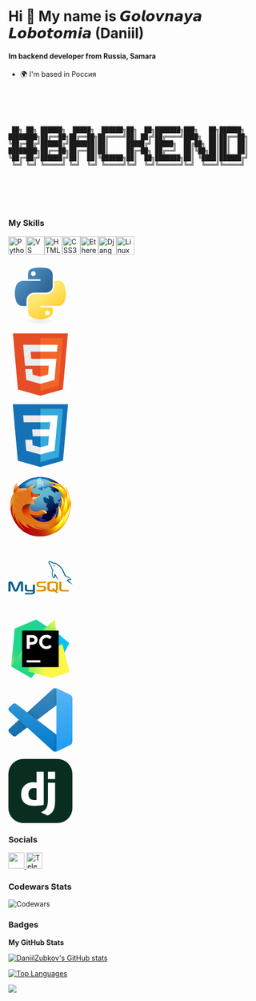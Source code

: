 # Hi 👋 My name is 𝙂𝙤𝙡𝙤𝙫𝙣𝙖𝙮𝙖 𝙇𝙤𝙗𝙤𝙩𝙤𝙢𝙞𝙖 (Daniil)
#### Im backend developer from Russia, Samara

* 🌍  I'm based in Россия

<br>
<br>




```text


 ██╗ ██╗ ██████╗  █████╗  ██████╗██╗  ██╗███████╗███╗   ██╗██████╗ 
████████╗██╔══██╗██╔══██╗██╔════╝██║ ██╔╝██╔════╝████╗  ██║██╔══██╗
╚██╔═██╔╝██████╔╝███████║██║     █████╔╝ █████╗  ██╔██╗ ██║██║  ██║
████████╗██╔══██╗██╔══██║██║     ██╔═██╗ ██╔══╝  ██║╚██╗██║██║  ██║
╚██╔═██╔╝██████╔╝██║  ██║╚██████╗██║  ██╗███████╗██║ ╚████║██████╔╝
 ╚═╝ ╚═╝ ╚═════╝ ╚═╝  ╚═╝ ╚═════╝╚═╝  ╚═╝╚══════╝╚═╝  ╚═══╝╚═════╝ 
                                                                   
                         
```

<br>
<br>




### My Skills

<p align="left">
<a href="https://www.python.org/" target="_blank" rel="noreferrer"><img src="https://raw.githubusercontent.com/danielcranney/readme-generator/main/public/icons/skills/python-colored.svg" width="36" height="36" alt="Python" /></a><a href="https://code.visualstudio.com/" target="_blank" rel="noreferrer"><img src="https://raw.githubusercontent.com/danielcranney/readme-generator/main/public/icons/skills/visualstudiocode.svg" width="36" height="36" alt="VS Code" /></a><a href="https://developer.mozilla.org/en-US/docs/Glossary/HTML5" target="_blank" rel="noreferrer"><img src="https://raw.githubusercontent.com/danielcranney/readme-generator/main/public/icons/skills/html5-colored.svg" width="36" height="36" alt="HTML5" /></a><a href="https://www.w3.org/TR/CSS/#css" target="_blank" rel="noreferrer"><img src="https://raw.githubusercontent.com/danielcranney/readme-generator/main/public/icons/skills/css3-colored.svg" width="36" height="36" alt="CSS3" /></a><a href="https://ethereum.org/en/" target="_blank" rel="noreferrer"><img src="https://raw.githubusercontent.com/danielcranney/readme-generator/main/public/icons/skills/ethereum-colored.svg" width="36" height="36" alt="Ethereum" /></a><a href="https://www.djangoproject.com/" target="_blank" rel="noreferrer"><img src="https://raw.githubusercontent.com/danielcranney/readme-generator/main/public/icons/skills/django-colored.svg" width="36" height="36" alt="Django" /></a><a href="https://www.linux.org" target="_blank" rel="noreferrer"><img src="https://raw.githubusercontent.com/danielcranney/readme-generator/main/public/icons/skills/linux-colored.svg" width="36" height="36" alt="Linux" /></a>
</p>

<p align="left">
  <svg xmlns="http://www.w3.org/2000/svg" width="128" height="128" viewBox="0 0 128 128"><linearGradient id="deviconPython0" x1="70.252" x2="170.659" y1="1237.476" y2="1151.089" gradientTransform="matrix(.563 0 0 -.568 -29.215 707.817)" gradientUnits="userSpaceOnUse"><stop offset="0" stop-color="#5a9fd4"/><stop offset="1" stop-color="#306998"/></linearGradient><linearGradient id="deviconPython1" x1="209.474" x2="173.62" y1="1098.811" y2="1149.537" gradientTransform="matrix(.563 0 0 -.568 -29.215 707.817)" gradientUnits="userSpaceOnUse"><stop offset="0" stop-color="#ffd43b"/><stop offset="1" stop-color="#ffe873"/></linearGradient><path fill="url(#deviconPython0)" d="M63.391 1.988c-4.222.02-8.252.379-11.8 1.007c-10.45 1.846-12.346 5.71-12.346 12.837v9.411h24.693v3.137H29.977c-7.176 0-13.46 4.313-15.426 12.521c-2.268 9.405-2.368 15.275 0 25.096c1.755 7.311 5.947 12.519 13.124 12.519h8.491V67.234c0-8.151 7.051-15.34 15.426-15.34h24.665c6.866 0 12.346-5.654 12.346-12.548V15.833c0-6.693-5.646-11.72-12.346-12.837c-4.244-.706-8.645-1.027-12.866-1.008M50.037 9.557c2.55 0 4.634 2.117 4.634 4.721c0 2.593-2.083 4.69-4.634 4.69c-2.56 0-4.633-2.097-4.633-4.69c-.001-2.604 2.073-4.721 4.633-4.721" transform="translate(0 10.26)"/><path fill="url(#deviconPython1)" d="M91.682 28.38v10.966c0 8.5-7.208 15.655-15.426 15.655H51.591c-6.756 0-12.346 5.783-12.346 12.549v23.515c0 6.691 5.818 10.628 12.346 12.547c7.816 2.297 15.312 2.713 24.665 0c6.216-1.801 12.346-5.423 12.346-12.547v-9.412H63.938v-3.138h37.012c7.176 0 9.852-5.005 12.348-12.519c2.578-7.735 2.467-15.174 0-25.096c-1.774-7.145-5.161-12.521-12.348-12.521h-9.268zM77.809 87.927c2.561 0 4.634 2.097 4.634 4.692c0 2.602-2.074 4.719-4.634 4.719c-2.55 0-4.633-2.117-4.633-4.719c0-2.595 2.083-4.692 4.633-4.692" transform="translate(0 10.26)"/><radialGradient id="deviconPython2" cx="1825.678" cy="444.45" r="26.743" gradientTransform="matrix(0 -.24 -1.055 0 532.979 557.576)" gradientUnits="userSpaceOnUse"><stop offset="0" stop-color="#b8b8b8" stop-opacity="0.498"/><stop offset="1" stop-color="#7f7f7f" stop-opacity="0"/></radialGradient><path fill="url(#deviconPython2)" d="M97.309 119.597c0 3.543-14.816 6.416-33.091 6.416c-18.276 0-33.092-2.873-33.092-6.416s14.815-6.417 33.092-6.417c18.275 0 33.091 2.872 33.091 6.417" opacity="0.444"/></svg>


<svg xmlns="http://www.w3.org/2000/svg" width="128" height="128" viewBox="0 0 128 128"><path fill="#e44d26" d="M19.037 113.876L9.032 1.661h109.936l-10.016 112.198l-45.019 12.48z"/><path fill="#f16529" d="m64 116.8l36.378-10.086l8.559-95.878H64z"/><path fill="#ebebeb" d="M64 52.455H45.788L44.53 38.361H64V24.599H29.489l.33 3.692l3.382 37.927H64zm0 35.743l-.061.017l-15.327-4.14l-.979-10.975H33.816l1.928 21.609l28.193 7.826l.063-.017z"/><path fill="#fff" d="M63.952 52.455v13.763h16.947l-1.597 17.849l-15.35 4.143v14.319l28.215-7.82l.207-2.325l3.234-36.233l.335-3.696h-3.708zm0-27.856v13.762h33.244l.276-3.092l.628-6.978l.329-3.692z"/></svg>

<svg xmlns="http://www.w3.org/2000/svg" width="128" height="128" viewBox="0 0 128 128"><path fill="#1572b6" d="M18.814 114.123L8.76 1.352h110.48l-10.064 112.754l-45.243 12.543z"/><path fill="#33a9dc" d="m64.001 117.062l36.559-10.136l8.601-96.354h-45.16z"/><path fill="#fff" d="M64.001 51.429h18.302l1.264-14.163H64.001V23.435h34.682l-.332 3.711l-3.4 38.114h-30.95z"/><path fill="#ebebeb" d="m64.083 87.349l-.061.018l-15.403-4.159l-.985-11.031H33.752l1.937 21.717l28.331 7.863l.063-.018z"/><path fill="#fff" d="m81.127 64.675l-1.666 18.522l-15.426 4.164v14.39l28.354-7.858l.208-2.337l2.406-26.881z"/><path fill="#ebebeb" d="M64.048 23.435v13.831H30.64l-.277-3.108l-.63-7.012l-.331-3.711zm-.047 27.996v13.831H48.792l-.277-3.108l-.631-7.012l-.33-3.711z"/></svg>

<svg xmlns="http://www.w3.org/2000/svg" width="128" height="128" viewBox="0 0 128 128"><ellipse cx="63.833" cy="63.79" fill="#110070" rx="59.102" ry="59.14"/><radialGradient id="deviconFirefox0" cx="-407.857" cy="945.153" r="103.81" gradientTransform="matrix(1 0 0 -1 472.5 957)" gradientUnits="userSpaceOnUse"><stop offset="0" stop-color="#67c5d5"/><stop offset=".16" stop-color="#66c2d3"/><stop offset=".28" stop-color="#62b9ce"/><stop offset=".385" stop-color="#5ca8c6"/><stop offset=".483" stop-color="#5392ba"/><stop offset=".576" stop-color="#4874aa"/><stop offset=".665" stop-color="#3a5097"/><stop offset=".749" stop-color="#2a2781"/><stop offset=".815" stop-color="#1b006d"/><stop offset="1" stop-color="#596aad"/></radialGradient><ellipse cx="63.833" cy="63.79" fill="url(#deviconFirefox0)" rx="57.985" ry="58.024"/><radialGradient id="deviconFirefox1" cx="-407.874" cy="938.23" r="52.024" gradientTransform="matrix(1 0 0 -1 472.5 957)" gradientUnits="userSpaceOnUse"><stop offset="0" stop-color="#0f80bc"/><stop offset=".338" stop-color="#0a5f9e"/><stop offset="1" stop-color="#00145a"/></radialGradient><path fill="url(#deviconFirefox1)" d="M55.516 93.741c-.072-.314-.854-1.227-1.452-1.432s-1.184.881-1.568-.92c-1.261.724-1.805-.199-1.805-.199s-1.359.08-1.623 1.744c-.647.767-2.306 3.552-1.425.655c.887-2.915-.936-.229-1.105 1.236c-.316.65-.851.715-.515-2.209c-1.168-.404-1.766-3.115-1.125-3.167c-.744-1.037-.16-2.622.46-2.538c.62.08 1.683-1.354 1.651-1.688c-.033-.331.479-.094.448-2.327c-.033-2.237.843-2.792.915-.92c.075 1.864 1.189-.611 1.075-1.561c-.116-.944.11-3.082.79-1.818c-.79-3.125-.167-3.247.307-1.168c1.189.094 1.23.727 1.23.727c1.315-.324 1.945.667 2.048 1.223c1.218-1.438 2.45.113 2.45.113s.849-.282.443 1.195c-.409 1.472 1.765.676 1.246-.382c1.068-.541 2.655 1.097 3.155 2.216c.5 1.123-.857 2.712.201 3.096c1.063.382.597 2.232.597 2.232s2.224 1.234.68 2.293l-.525 1.26s1.006 1.122 1.349.454s.463.68.463.68c-.128-.238.247 1.391 1.634 1.733c1.392.34 2.273 2.541.728 2.567c-1.54.026-1.659-.016-2.076.883c-.416.895-2.381.927-3.4-.232c-1.083.367-3.009-.106-2.442-.972c-.934.545-1.816-.918-1.087-1.572c.73-.649-.41-1.491-.793-.56c-.379.932-2.395 1.391-2.254-.194c.042-.47 1.116-.745 1.129-.352c.197.453.277-.037.196-.096"/><radialGradient id="deviconFirefox2" cx="-407.873" cy="938.23" r="52.023" gradientTransform="matrix(1 0 0 -1 472.5 957)" gradientUnits="userSpaceOnUse"><stop offset="0" stop-color="#0f80bc"/><stop offset=".338" stop-color="#0a5f9e"/><stop offset="1" stop-color="#00145a"/></radialGradient><path fill="url(#deviconFirefox2)" d="M103.462 48.392c.307.306.914.237 1.249.144c.337-.097.29-.336.581-.43c.286-.097 1.392.43 1.103 1.578c-.67.093-.914.908-.914.908s-.671.286-1.01.144c-.336-.144-.336-.097-.817-.051c-.481.051-1.637-.618-.386-.618c1.252 0-.142-.576-.672-.576c-.528 0-.096-.526.531-.381c-.436-.718-.195-1.247.335-.718"/><radialGradient id="deviconFirefox3" cx="-407.877" cy="938.233" r="52.031" gradientTransform="matrix(1 0 0 -1 472.5 957)" gradientUnits="userSpaceOnUse"><stop offset="0" stop-color="#0f80bc"/><stop offset=".338" stop-color="#0a5f9e"/><stop offset="1" stop-color="#00145a"/></radialGradient><path fill="url(#deviconFirefox3)" d="M99.125 50.989c-.335.333.05 1.339.482 1.29c.43-.047 1.105-.238 1.105-.238s.335.669 0 .862c-.335.19-1.314.106-.046.574c1.298.477 1.633.333 1.729.093c.098-.237.528-1.05.771-1.001c.192-.43-.673-.813-.192-1.102c.478-.287.097-1.337.097-1.337s-.675.047-.963.526c-.289.478-.671-.047-.96-.047a1.3 1.3 0 0 1-.242.524l-.191-.433c-.002.001-1.35-.046-1.59.289"/><radialGradient id="deviconFirefox4" cx="-407.023" cy="933.306" r="57.157" gradientTransform="matrix(1 0 0 -1 472.5 957)" gradientUnits="userSpaceOnUse"><stop offset="0" stop-color="#0f80bc"/><stop offset=".264" stop-color="#0b629b"/><stop offset=".844" stop-color="#031747"/><stop offset="1" stop-color="#00022f"/></radialGradient><path fill="url(#deviconFirefox4)" d="M90.139 51.777c-.042-.123.382-.619.269.023c-.261.457 1.054.867 1.423.359c1.235-1.693-1.166-2.513-2.208-1.726c-1.051.794-1.631-.908-.423-1.151c1.204-.243 1.306-2.42-.021-2.428c1.171-.578-.451-2.31-1.792-2.605c-.217-1.862-2.181-3.046-3.214-2.371c-1.043.678-1.132.56-2.661-.369c-1.522-.923-2.255 1.92-1.135 3.164c1.126 1.251.309 3.267.355 2.923c0 0-.424.763-.396 1.048c-1.289.437-1.665-1.377-2.465-1.779c-.583.76-1.523 1.166-1.523 1.166l.07-1.547s-4.001-2.179-5.23-1.569c-1.515.467-1.873 3.975-.498 4.489c1.378.519-1.728 1.811 1.388 5.095c3.2 3.373 4.438 3.469 5.09 2.92c.162-.138.441-.345.781-.576q.045.195.163.372c.801 1.204-1.862 2.154-2.233 3.879c-.377 1.744-.029 4.987 1.55 5.098c.301-1.729 3.257-1.118 1.648.448c-1.637 1.596-.488 1.878-.488 1.878s.077 2.991 2.582 2.035c-.073.171-.131.39-.167.629c-.7-.141-2.411-.356-2.83.838c-.528 1.506-2.763-.511-4.328.166c-1.556.671-3.829 2.875-3.063 4.425c1.47-.697 2.595 2.447.542 1.802c-2.061-.647-1.661.58-1.661.58s-2.146 1.693-.137 3.494c-.771.119-2.143.978-1.681 2.864c0 0-.881.031-1 1.719c-2.877.58-2.701 1.472 1.626.494c-1.746.905 1.221 1.333 2.536 1.212c1.317-.12 4.773 1.584 2.176 1.602c-2.601.016-1.827 1.289 1.29 1.349c3.111.064 2.784.785 3.246.754c.462-.033 2.473 1.554 2.365 2.434c-.113.88 2.107 1.794 3.551.785c.074.916 3.871.202 4.433-1.449c4.112.628 4.017-.139 3.102-.626c-2.059-.314-5.837-3.052-1.74-1.643c4.077 1.405.149-1.107-.925-2.072c-2.341-.455-2.46-2.406-2.46-2.406s1.293-.736.273-2.576c2.528-.469 1.001-1.358 1.285-2.207c.284-.85 1.568-1.934 2.008-2.021c.083-.114.772.023.133.283c-.552.005-.16 1.559.5 1.639c2.232.271 1.58-2.644.268-3.23c-1.315-.591-.134-2.195.789-1.115c.923 1.078 2.982-.133 2.209-1.498c1.228.851 1.89-1.902 1.367-3.481c1.642-1.423 1.588-4.26.319-4.896c-.625-.312-.926-.513-1.078-.901c.754-.356 1.754-.619 2.147-.268c.638.577 2.415-1.014 2.302-2.874c.748.41 1.939-3.381.927-4.708c2.317-3.239 1.693-3.533.918-2.99c-1.166 1.616-4.994 3.548-2.026.685c2.88-2.779-.767-.671-1.986-.219c-1.436 1.797-2.958.933-2.958.933s.064-1.472-1.79-1.503c.857-2.363-.523-1.51-1.007-2.154c-.481-.648-.656-2.224-.507-2.626"/><radialGradient id="deviconFirefox5" cx="-407.875" cy="938.233" r="52.03" gradientTransform="matrix(1 0 0 -1 472.5 957)" gradientUnits="userSpaceOnUse"><stop offset="0" stop-color="#0f80bc"/><stop offset=".338" stop-color="#0a5f9e"/><stop offset="1" stop-color="#00145a"/></radialGradient><path fill="url(#deviconFirefox5)" d="M60.1 28.097c-.359.938 1.173 2.461 1.943 1.971c.772-.495 1.877-1.477 1.877-1.477s1.172.942.699 1.613c-.477.669-2.376 1.421.372 1.116c2.82-.311 3.334-.893 3.32-1.431c-.015-.536.14-2.458.628-2.592c.015-.986-1.917-.895-1.248-1.881c.669-.982-.901-2.596-.901-2.596s-1.223.716-1.376 1.88c-.154 1.163-1.298.536-1.84.803c.141.582-.026 1.207-.026 1.207l-.708-.626s-2.562 1.164-2.74 2.013"/><radialGradient id="deviconFirefox6" cx="-407.873" cy="938.232" r="52.027" gradientTransform="matrix(1 0 0 -1 472.5 957)" gradientUnits="userSpaceOnUse"><stop offset="0" stop-color="#0f80bc"/><stop offset=".338" stop-color="#0a5f9e"/><stop offset="1" stop-color="#00145a"/></radialGradient><path fill="url(#deviconFirefox6)" d="M64.685 77.327c-.335.333.049 1.337.48 1.291c.433-.049 1.106-.239 1.106-.239s.336.669 0 .861c-.337.19-1.314.108-.048.573c1.297.478 1.635.335 1.731.097s.528-1.053.769-1.006c.194-.429-.673-.812-.193-1.097c.482-.29.1-1.34.1-1.34s-.674.047-.963.526c-.288.478-.673-.049-.962-.049a1.3 1.3 0 0 1-.238.526l-.193-.43c-.002 0-1.35-.048-1.589.287"/><defs><ellipse id="deviconFirefox7" cx="63.833" cy="63.79" rx="57.985" ry="58.024"/></defs><clipPath id="deviconFirefox8"><use href="#deviconFirefox7"/></clipPath><linearGradient id="deviconFirefox9" x1="-396.101" x2="-379.307" y1="935.823" y2="934.391" gradientTransform="matrix(1 0 0 -1 472.5 957)" gradientUnits="userSpaceOnUse"><stop offset="0" stop-color="#0f80bc"/><stop offset=".338" stop-color="#0a5f9e"/><stop offset="1" stop-color="#00145a"/></linearGradient><path fill="url(#deviconFirefox9)" d="M65.133 5.647c-.907.203.611 3.49.611 3.49s-.054 2.207.32 2.319c.373.113 2.84.729 4.13 2.337c1.297 1.606.623 2.453-.456 1.988c-1.08-.462-.794.956-.794.956s3.258 1.059.798.991c-2.466-.065 1.66 1.735 1.387 1.923c-.273.19-.427 1.226-.427 1.226s-2.175.181-.332.955c6.235 2.626-.666 1.917-.666 1.917l-.881 1.083l1.743 2.186l1.34.958s2.821-.941 3.701-1.088c.88-.145 3.102-1.808 3.102-1.808s.666.477.168-.495c-.499-.972 1.834-.539 2.415.185l4.118 1.86a.8.8 0 0 0 .291.374c.803.563-.726 1.529-.571 2.552c.155 1.012 1.088 2.693 2.113 2.516c-.179-.965 1.844-1.082 1.14-.005c-.703 1.071.077 1.051.077 1.051s.65 1.515 2.025.673c-.055.462.227 1.392 1.408 1.453c0 0-.125.505.845.862c-.132 1.73.422 1.785.559-.843c.244 1.154.988-.469 1.136-1.245c.15-.78 1.75-2.494 1.317-.979c-.429 1.502 4.716 2.051 5.288.258c.575-1.808 2.626-2.751 2.687-3.025c.063-.28-4.564-.71-4.053-.492s1.464-.943 1.11-1.978c.574.116.827-2.292-.083-2.915c1.139-2.396.649-2.471.182-1.994c-.568 1.2-2.911 3.011-1.322.78c1.603-2.254-.651-.282-1.433.208c-.686 1.334-1.891 1.075-1.891 1.075s-.221-.908-1.511-.604c.15-1.606-.65-.834-1.115-1.149c-.284-.193-.556-.625-.724-.996c1.111.45 2.602.929 2.345.104c-.167-.541 2.103.64 2.182.394l2.838-.394l2.757-1.743C85.38 4.813 65.133 5.647 65.133 5.647" clip-path="url(#deviconFirefox8)"/><defs><ellipse id="deviconFirefoxa" cx="63.833" cy="63.79" rx="57.985" ry="58.024"/></defs><clipPath id="deviconFirefoxb"><use href="#deviconFirefoxa"/></clipPath><linearGradient id="deviconFirefoxc" x1="-433.831" x2="-443.112" y1="933.28" y2="919.649" gradientTransform="matrix(1 0 0 -1 472.5 957)" gradientUnits="userSpaceOnUse"><stop offset="0" stop-color="#0f80bc"/><stop offset=".338" stop-color="#0a5f9e"/><stop offset="1" stop-color="#00145a"/></linearGradient><path fill="url(#deviconFirefoxc)" d="M38.929 10.721c-10.531 4.728-18.477 14.473-18.477 14.473s.934 2.137 1.259 1.979c.329-.155-2.351 5.606-.384 5.93c1.978.325 7.666-3.564 6.611-3.206c-1.052.354.593-2.105.593-2.105s2.96-1.313 1.209.202c-1.736 1.505 2.309.186 2.246.494c-.064.31.522 1.142.522 1.142s-1.387 1.488.404.889c6.147-2.068.81 1.771.81 1.771l.105 1.307l2.659.463l1.572-.15s1.375-2.426 1.907-3.085c.533-.661 1.024-3.271 1.024-3.271s.799-.083-.212-.466c-1.013-.383.967-1.577 1.878-1.429l4.285-1.331a.8.8 0 0 0 .468.082c.981-.114.487 1.596 1.289 2.241c.794.641 2.618 1.26 3.27.468c-.781-.592.671-2.003.857-.749c.186 1.245.764.719.764.719s1.537-2.643 2.028-4.159c.269.375 2.777-3.296 2.017-5.047c-.768-1.773.477-3.442.338-3.701c-.142-.254-.893.528-.338.34c.559-.191-1.583.769-1.866-2.053c-.287-2.878-.705.242-.982 1.165c.376 1.502 4.273-6.069 4.273-6.069l5.024-2.049c.001.003-11.434-.954-25.153 5.205" clip-path="url(#deviconFirefoxb)"/><linearGradient id="deviconFirefoxd" x1="-409.766" x2="-409.766" y1="917.94" y2="940.502" gradientTransform="matrix(1 0 0 -1 472.5 957)" gradientUnits="userSpaceOnUse"><stop offset=".014" stop-opacity="0"/><stop offset=".65" stop-color="#c4e0e3" stop-opacity="0.2"/><stop offset=".822" stop-color="#c4e0e3"/><stop offset=".85" stop-color="#cde5e8"/><stop offset=".944" stop-color="#e8f4f7"/><stop offset="1" stop-color="#f2fafc"/></linearGradient><ellipse cx="62.734" cy="27.828" fill="url(#deviconFirefoxd)" opacity="0.5" rx="30.703" ry="19.892"/><linearGradient id="deviconFirefoxe" x1="-407.946" x2="-394.013" y1="896.271" y2="904.454" gradientTransform="matrix(1 0 0 -1 472.5 957)" gradientUnits="userSpaceOnUse"><stop offset="0" stop-color="#df731b"/><stop offset=".545" stop-color="#df731b"/><stop offset=".701" stop-color="#ec8811"/><stop offset=".859" stop-color="#f4950b"/><stop offset="1" stop-color="#f79a09"/></linearGradient><path fill="url(#deviconFirefoxe)" d="m125.156 47.563l-1.421 9.114s-2.03-16.873-4.519-23.182c-3.815-9.666-5.513-9.588-5.523-9.573c2.554 6.493 2.091 9.981 2.091 9.981s-4.527-12.338-16.498-16.264c-14.175-4.646-21.396-2.968-21.343-2.902s14.651 2.551 17.24 6.109c0 0-6.201 0-12.372 1.777c-.278.08 22.703 2.871 27.402 25.836c0 0-2.519-5.257-5.635-6.149c2.048 6.233 1.523 18.061-.428 23.94c-.25.757-.508-3.269-4.352-5c1.23 8.821-.074 22.815-6.195 26.668c-.477.3 3.837-13.812.868-8.356c-17.727 27.18-38.802 10.997-47.351 5.229c6.862 1.681 14.149.471 18.369-2.414c4.258-2.912 6.776-5.038 9.039-4.536c2.261.506 3.767-1.763 2.01-3.776c-1.758-2.018-6.027-4.79-11.802-3.278c-4.072 1.066-9.12 5.573-16.825 1.01c-6.572-3.895-6.528-7.057-6.528-9.071c0-2.016 1.793-5.08 5.056-4.578c2.922.452 1.382-1.264 4.527 0c.857.345-.086-4.112-1.305-6.968c2.348-4.9 9.964-6.356 10.532-6.786c1.03-.778.464-1.167.815-2.34c.329-1.093.539-4.046-7.985-3.229c-3.923.375-6.418-4.708-7.236-5.941c.265-1.572.69-3.007 1.267-4.322c.584-1.197 1.222-2.295 1.86-3.126l.53-.701c1.27-1.482 2.831-2.75 4.703-3.802c.977-.552-10.926-.035-16.282 6.945c-1.437.188-3.409-.227-5.614-.227c-2.762 0-4.933.302-6.942.806c-.322.082-.84.037-1.476-.113c-1.767-1.832-6.77-6.234-6.999-12.206c0 0-7.273 5.59-6.185 20.828c-.096 8.429-2.583 6.02-3.863 10.593c-.596 2.167.895 3.799.895 3.863c-.002.033 1.788-1.938 1.788-1.938s-11.277 19.539 3.289 44.483c12.553 21.503 33.621 31.006 55.481 29.157a68 68 0 0 0 11.519-1.747c50.935-12.314 45.398-73.814 45.398-73.814"/><linearGradient id="deviconFirefoxf" x1="-430.496" x2="-419.681" y1="915.535" y2="914.609" gradientTransform="matrix(1 0 0 -1 472.5 957)" gradientUnits="userSpaceOnUse"><stop offset=".011" stop-color="#941403"/><stop offset=".897" stop-color="#e85c0a"/></linearGradient><path fill="url(#deviconFirefoxf)" d="M45.619 32.149s2.201 6.015 7.138 5.996c9.42-.038 9.609.094 9.669 1.238c.188 3.487-1.534 4.629-2.192 5.125c-.661.494-9.629 5.694-9.959 7.182c-.329 1.487-10.349-14.143-10.349-14.143z"/><linearGradient id="deviconFirefoxg" x1="-447.82" x2="-408.777" y1="918.532" y2="913.652" gradientTransform="matrix(1 0 0 -1 472.5 957)" gradientUnits="userSpaceOnUse"><stop offset=".011" stop-color="#941403"/><stop offset=".136" stop-color="#a32104"/><stop offset=".498" stop-color="#c84107"/><stop offset=".789" stop-color="#df5509"/><stop offset=".972" stop-color="#e85c0a"/></linearGradient><path fill="url(#deviconFirefoxg)" d="M50.634 38.634s3.06 3.907.746 5.47c-2.826 1.909 3.996 2.325 6.468.938s3.991-3.426 4.077-3.729c.086-.304.898-3.043-4.262-2.088c-3.262.603-4.458.742-7.029-.591"/><linearGradient id="deviconFirefoxh" x1="-423.63" x2="-420.517" y1="908.206" y2="909.576" gradientTransform="matrix(1 0 0 -1 472.5 957)" gradientUnits="userSpaceOnUse"><stop offset="0" stop-color="#f2c8a9"/><stop offset="1" stop-color="#ffc"/></linearGradient><path fill="url(#deviconFirefoxh)" d="M60.235 44.509c.5-.378 1.61-1.133 2.034-3c-.309.125-.338-.23-.703-.076c-6.927 7.227-7.193 2.194-10.974 3.208c-3.446.943-4.221 2.237-4.366 2.337l.155.22c.993.505 1.944 2.113 2.66 3.55c.699.833 1.168 1.242 1.235.94c.329-1.485 9.3-6.685 9.959-7.179"/><linearGradient id="deviconFirefoxi" x1="-433.555" x2="-381.191" y1="870.093" y2="867.937" gradientTransform="matrix(1 0 0 -1 472.5 957)" gradientUnits="userSpaceOnUse"><stop offset="0" stop-color="#b30000"/><stop offset="1" stop-color="#df731b"/></linearGradient><path fill="url(#deviconFirefoxi)" d="M8.478 50.25C7.064 53.218-2.012 68.555 12.8 94.081c14.495 24.985 39.58 33.144 65.191 27.601c7.311-1.582 15.74-7.302 21.113-11.5c-3.452-8.706-1.409-8.379-3.259-7.234c-20.631 12.773-37.032.173-49.726-1.437C-.58 95.593 8.642 50.158 8.642 50.158z"/><linearGradient id="deviconFirefoxj" x1="-421.095" x2="-393.792" y1="878.22" y2="868.471" gradientTransform="matrix(1 0 0 -1 472.5 957)" gradientUnits="userSpaceOnUse"><stop offset="0" stop-color="#941403"/><stop offset="1" stop-color="#df731b"/></linearGradient><path fill="url(#deviconFirefoxj)" d="M47.362 85.263c4.401 1.319 14.005.182 18.129-2.886c2.779-2.066 4.878-3.624 6.645-4.275c-3.122-2.121-3.171.885-9.735 2.405c-13.674 3.172-20.313-3.68-20.313-3.68c.969 5.422 4.354 8.062 5.879 9c-.404-.358-.616-.568-.605-.564"/><linearGradient id="deviconFirefoxk" x1="-483.865" x2="-457.248" y1="813.412" y2="813.412" gradientTransform="matrix(.999 .049 .049 -.999 450.28 926.467)" gradientUnits="userSpaceOnUse"><stop offset=".056" stop-color="#b30000"/><stop offset="1" stop-color="#de5c01"/></linearGradient><path fill="url(#deviconFirefoxk)" d="M32.535 110.025S21.152 97.18 17.974 82.795c-4.685-4.425-8.01-8.167-10.218-10.873c1.275 10.236 6.494 26.128 24.779 38.103"/><linearGradient id="deviconFirefoxl" x1="-301.198" x2="-286.717" y1="955.307" y2="910.443" gradientTransform="scale(1 -1)rotate(-6.83 -8816.783 -2227.993)" gradientUnits="userSpaceOnUse"><stop offset=".056" stop-color="#de7210"/><stop offset="1" stop-color="#f6c08f"/></linearGradient><path fill="url(#deviconFirefoxl)" d="M23.039 98.359s-7.855-11.184-4.91-20.679c2.65-8.538-.563-3.459-2.432-1.634c-1.887 1.844-2.858-5.442-2.809-6.282l-.001-.027c-.119-.026-3.74 17.457 10.152 28.622"/><linearGradient id="deviconFirefoxm" x1="-476.095" x2="-476.095" y1="843.773" y2="793.626" gradientTransform="matrix(.999 .045 .045 -.999 451.05 929.576)" gradientUnits="userSpaceOnUse"><stop offset=".056" stop-color="#de7210"/><stop offset="1" stop-color="#f6c08f"/></linearGradient><path fill="url(#deviconFirefoxm)" d="M11.401 88.61s-1.791-22.698 3.87-25.906c8.99-5.094.75-3.903-1.857-2.489c-2.634 1.427-2.39-7.968-2.018-8.86c.365-.881-9.278 8.882.005 37.255"/><path fill="#a40000" d="M50.73 21.819s-7.116 7.229-7.063 7.255c.054.025.204 9.277.437 11.9c.853 1.008 3.51 7.558 1.476 6.104c-2.078-1.484-.58-1.516-.398-.763v.037c-.139.065-5.165-10.879 5.548-24.533"/><linearGradient id="deviconFirefoxn" x1="-453.894" x2="-459.335" y1="921.626" y2="935.568" gradientTransform="matrix(1 0 0 -1 472.5 957)" gradientUnits="userSpaceOnUse"><stop offset=".011" stop-color="#941403"/><stop offset=".472" stop-color="#e85c0a"/><stop offset="1" stop-color="#f9bd5f"/></linearGradient><path fill="url(#deviconFirefoxn)" d="M16.877 16.25s-7.564 5.804-6.119 21.72c5.855-5.256 14.134-9.185 14.134-9.185c-1.389-.876-7.762-5.975-8.015-12.535"/><linearGradient id="deviconFirefoxo" x1="-430.631" x2="-417.593" y1="918.428" y2="935.565" gradientTransform="matrix(1 0 0 -1 472.5 957)" gradientUnits="userSpaceOnUse"><stop offset=".197" stop-color="#de7210"/><stop offset=".843" stop-color="#f9bd5f"/><stop offset="1" stop-color="#fffccf"/></linearGradient><path fill="url(#deviconFirefoxo)" d="M35.519 33.656L46.88 47.785c-3.277-13.875-.758-22.199 7.311-26.741c1.194-.673-16.858.243-18.672 12.612"/><linearGradient id="deviconFirefoxp" x1="-437.523" x2="-424.307" y1="895.036" y2="868.604" gradientTransform="matrix(1 0 0 -1 472.5 957)" gradientUnits="userSpaceOnUse"><stop offset=".017" stop-color="#941403"/><stop offset=".5" stop-color="#e35100"/><stop offset="1" stop-color="#df731b"/></linearGradient><path fill="url(#deviconFirefoxp)" d="M27.514 68.56c1.938-12.208 18.927-10.413 18.927-10.413c-.757.563-3.668.899-4.501 3.229c-2.752 7.688-.127 24.483 17.01 31.527c1.807.745-34.299-6.303-31.436-24.343"/><linearGradient id="deviconFirefoxq" x1="-417.561" x2="-414.261" y1="911.246" y2="908.255" gradientTransform="matrix(1 0 0 -1 472.5 957)" gradientUnits="userSpaceOnUse"><stop offset="0" stop-color="#eea272"/><stop offset=".186" stop-color="#efa777"/><stop offset=".406" stop-color="#f2b585"/><stop offset=".643" stop-color="#f6cd9c"/><stop offset=".89" stop-color="#fceebb"/><stop offset="1" stop-color="#ffc"/></linearGradient><path fill="url(#deviconFirefoxq)" d="M62.171 41.84c-.083-.015-.157-.013-.194.037c-.209.28-1.017 1.233-2.938 2.8c-3.568 2.902-5.074 2.167-7.732 2.762c-1.21.271-2.361 1.083-3.135 1.734c.313.506.606 1.053.868 1.576c.699.833 1.168 1.242 1.235.94c.33-1.486 9.3-6.686 9.959-7.182c.47-.351 1.464-1.049 1.937-2.667"/><linearGradient id="deviconFirefoxr" x1="-436.81" x2="-421.649" y1="904.181" y2="888.71" gradientTransform="matrix(1 0 0 -1 472.5 957)" gradientUnits="userSpaceOnUse"><stop offset=".197" stop-color="#df731b"/><stop offset=".843" stop-color="#f9bd5f"/><stop offset="1" stop-color="#fffccf"/></linearGradient><path fill="url(#deviconFirefoxr)" d="M51.218 60.294c.101-2.58-.081-8.846-2.762-11.565c-2.05-2.077-2.53-4.458-2.805-7.173C23.376 49.877 20.196 60.753 22.423 60.4c17.815-2.826 22.823-3.171 28.795-.106"/><linearGradient id="deviconFirefoxs" x1="311.259" x2="311.259" y1="1736.858" y2="1680.021" gradientTransform="scale(1 -1)rotate(-14.72 -6736.722 1996.747)" gradientUnits="userSpaceOnUse"><stop offset=".056" stop-color="#de7210"/><stop offset="1" stop-color="#f6c08f"/></linearGradient><path fill="url(#deviconFirefoxs)" d="M3.728 75.539s1.548-20.113 11.615-27.473c7.903-5.782 1.765-3.682-1.286-3.442c-3.218.254-4.934 2.212-4.313 1.492l.031-.055c-.107-.124-7.555 6.127-6.047 29.478"/><linearGradient id="deviconFirefoxt" x1="-428.861" x2="-448.077" y1="929.136" y2="897.842" gradientTransform="matrix(.99 -.08 -.095 -1.173 528.218 1096.236)" gradientUnits="userSpaceOnUse"><stop offset=".056" stop-color="#de7210"/><stop offset="1" stop-color="#f2c06e"/></linearGradient><path fill="url(#deviconFirefoxt)" d="M2.667 60.087s5.395-17.125 16.297-16.979c7.23.096 1.495-6.111-.692-7.054c-2.282-.977-2.827-.939-3.36-.467c-.799.708-7.972.435-12.245 24.5"/><linearGradient id="deviconFirefoxu" x1="-391.562" x2="-411.976" y1="884.775" y2="880.876" gradientTransform="matrix(1 0 0 -1 472.5 957)" gradientUnits="userSpaceOnUse"><stop offset=".005" stop-color="#fffaee"/><stop offset=".276" stop-color="#f5f89b"/><stop offset=".31" stop-color="#f3ed91"/><stop offset=".467" stop-color="#ecc267"/><stop offset=".618" stop-color="#e6a046"/><stop offset=".761" stop-color="#e2872e"/><stop offset=".892" stop-color="#e07820"/><stop offset="1" stop-color="#df731b"/></linearGradient><path fill="url(#deviconFirefoxu)" d="M76.213 76.849c.82-.803.249-3.888-4.904-5.757c-4.675-1.699-11.973 2.619-14.138 3.471c0 0 8.266-1.548 11.365-1.033c4.202.7 5.677 5.281 7.677 3.319"/><linearGradient id="deviconFirefoxv" x1="-924.082" x2="-924.082" y1="388.59" y2="341.086" gradientTransform="scale(1 -1)rotate(-7.24 -3878.075 -7254.145)" gradientUnits="userSpaceOnUse"><stop offset=".056" stop-color="#de7210"/><stop offset="1" stop-color="#f2c06e"/></linearGradient><path fill="url(#deviconFirefoxv)" d="M10.631 71.208s-.895-16.836 6.649-24.026c5.924-5.647 1.065-3.243-1.438-2.713c-2.64.56-3.85 2.367-3.413 1.704l.019-.049c-.101-.092-5.595 5.894-1.817 25.084"/><linearGradient id="deviconFirefoxw" x1="-955.606" x2="-955.606" y1="121.617" y2="74.12" gradientTransform="scale(1 -1)rotate(-21.23 -902.775 -2553.022)" gradientUnits="userSpaceOnUse"><stop offset=".056" stop-color="#de7210"/><stop offset="1" stop-color="#f2c06e"/></linearGradient><path fill="url(#deviconFirefoxw)" d="M4.82 65.859s3.188-16.555 12.244-21.714c7.111-4.053 1.816-2.89-.742-2.979c-2.697-.092-4.306 1.37-3.723.831l.029-.042c-.074-.115-6.85 4.371-7.808 23.904"/><linearGradient id="deviconFirefoxx" x1="-30.438" x2="-43.666" y1="1441.928" y2="1422.086" gradientTransform="scale(1 -1)rotate(35.88 2315.534 760.698)" gradientUnits="userSpaceOnUse"><stop offset=".056" stop-color="#de7210"/><stop offset="1" stop-color="#f2c072"/></linearGradient><path fill="url(#deviconFirefoxx)" d="M15.572 72.655s-1.743-10.035 2.014-14.974c2.998-3.941.366-2.014-1.026-1.445c-1.452.593-2.002 1.764-1.804 1.334c.191-.419-6.464 4.738.816 15.085"/><linearGradient id="deviconFirefoxy" x1="-23.279" x2="-36.506" y1="1448.429" y2="1428.588" gradientTransform="scale(1 -1)rotate(35.88 2315.534 760.698)" gradientUnits="userSpaceOnUse"><stop offset=".056" stop-color="#de7210"/><stop offset="1" stop-color="#f2c072"/></linearGradient><path fill="url(#deviconFirefoxy)" d="M17.564 63.193s-1.743-10.035 2.013-14.975c2.998-3.941.366-2.013-1.026-1.445c-1.452.593-2.003 1.765-1.804 1.335c.192-.42-6.462 4.737.817 15.085"/><linearGradient id="deviconFirefoxz" x1="-459.905" x2="-465.692" y1="914.636" y2="903.834" gradientTransform="matrix(1 0 0 -1 472.5 957)" gradientUnits="userSpaceOnUse"><stop offset=".056" stop-color="#de7210"/><stop offset="1" stop-color="#eed8a5"/></linearGradient><path fill="url(#deviconFirefoxz)" d="M7.028 49.475s4.072-8.342 9.483-9.985c4.318-1.31 1.344-1.29.014-1.615c-1.39-.337-2.421.232-2.046.021c.367-.206-7.301.049-7.451 11.579"/><linearGradient id="deviconFirefox10" x1="-460.486" x2="-466.272" y1="908.034" y2="897.234" gradientTransform="matrix(1 0 0 -1 472.5 957)" gradientUnits="userSpaceOnUse"><stop offset=".056" stop-color="#de7210"/><stop offset="1" stop-color="#eed8a5"/></linearGradient><path fill="url(#deviconFirefox10)" d="M6.447 56.076s4.071-8.342 9.483-9.984c4.318-1.31 1.344-1.292.013-1.617c-1.39-.336-2.421.234-2.045.022c.366-.206-7.302.05-7.451 11.579"/><linearGradient id="deviconFirefox11" x1="-453.93" x2="-459.523" y1="912.618" y2="898.731" gradientTransform="matrix(1 0 0 -1 472.5 957)" gradientUnits="userSpaceOnUse"><stop offset=".056" stop-color="#de7210"/><stop offset="1" stop-color="#f2c072"/></linearGradient><path fill="url(#deviconFirefox11)" d="M9.403 54.255s7.181-14.715 16.728-17.614c7.619-2.311 2.373-2.278.024-2.849c-2.453-.594-4.271.413-3.61.039c.647-.364-12.879.085-13.142 20.424"/><linearGradient id="deviconFirefox12" x1="-451.803" x2="-465.029" y1="919.379" y2="899.54" gradientTransform="matrix(1 0 0 -1 472.5 957)" gradientUnits="userSpaceOnUse"><stop offset=".056" stop-color="#de7210"/><stop offset="1" stop-color="#f2c072"/></linearGradient><path fill="url(#deviconFirefox12)" d="M14.312 46.33s4.466-9.152 10.404-10.955c4.739-1.438 1.475-1.417.015-1.772c-1.526-.369-2.656.256-2.245.023c.402-.228-8.011.052-8.174 12.704"/><linearGradient id="deviconFirefox13" x1="-450.913" x2="-462.969" y1="915.373" y2="897.289" gradientTransform="matrix(1 0 0 -1 472.5 957)" gradientUnits="userSpaceOnUse"><stop offset=".056" stop-color="#de7210"/><stop offset="1" stop-color="#f2c072"/></linearGradient><path fill="url(#deviconFirefox13)" d="M15.768 49.563s4.071-8.342 9.482-9.983c4.319-1.311 1.345-1.292.014-1.617c-1.391-.337-2.422.233-2.046.022c.365-.208-7.301.05-7.45 11.578"/><linearGradient id="deviconFirefox14" x1="-412.122" x2="-411.167" y1="918.189" y2="916.487" gradientTransform="matrix(1 0 0 -1 472.5 957)" gradientUnits="userSpaceOnUse"><stop offset="0" stop-color="#8b8b89"/><stop offset="1" stop-color="#120500"/></linearGradient><path fill="url(#deviconFirefox14)" d="M62.428 39.383c-.047-.87-.176-1.153-4.339-1.225c.477.216 1.3.65 2.206 1.393c1.196.98 1.39 2.073 1.514 3.204c.404-.769.701-1.833.619-3.372"/><linearGradient id="deviconFirefox15" x1="-449.701" x2="-449.701" y1="923.971" y2="929.197" gradientTransform="matrix(1 0 0 -1 472.5 957)" gradientUnits="userSpaceOnUse"><stop offset=".056" stop-color="#de7210"/><stop offset="1" stop-color="#f6c08f"/></linearGradient><path fill="url(#deviconFirefox15)" d="m37.982 27.764l-3.611 5.81s-14.438-2.265-26.679 9.577c-1.011.978 8.007-20.94 30.29-15.387"/><linearGradient id="deviconFirefox16" x1="-463.88" x2="-452.942" y1="875.39" y2="888.172" gradientTransform="matrix(.999 .04 .04 -.999 451.516 931.973)" gradientUnits="userSpaceOnUse"><stop offset=".056" stop-color="#de7210"/><stop offset="1" stop-color="#f6c08f"/></linearGradient><path fill="url(#deviconFirefox16)" d="M25.016 38.163s3.848-7.144 8.837-9.303c-2.579.081-8.37 2.098-8.837 9.303"/><linearGradient id="deviconFirefox17" x1="-456.723" x2="-462.51" y1="918.976" y2="908.175" gradientTransform="matrix(1 0 0 -1 472.5 957)" gradientUnits="userSpaceOnUse"><stop offset=".056" stop-color="#de7210"/><stop offset="1" stop-color="#eed8a5"/></linearGradient><path fill="url(#deviconFirefox17)" d="M10.211 45.135s4.071-8.342 9.483-9.985c4.318-1.31 1.344-1.291.014-1.616c-1.391-.336-2.421.234-2.046.021c.365-.205-7.303.05-7.451 11.58"/><linearGradient id="deviconFirefox18" x1="-490.528" x2="-479.844" y1="804.837" y2="817.323" gradientTransform="matrix(.995 .104 .104 -.995 420.84 891.22)" gradientUnits="userSpaceOnUse"><stop offset=".056" stop-color="#de7210"/><stop offset="1" stop-color="#f6c08f"/></linearGradient><path fill="url(#deviconFirefox18)" d="M18.739 39.257s4.201-6.724 9.198-8.514c-2.516-.083-8.29 1.519-9.198 8.514"/><linearGradient id="deviconFirefox19" x1="-489.629" x2="-476.791" y1="832.599" y2="830.84" gradientTransform="scale(1 -1)rotate(-5.16 -9762.2 -5176.955)" gradientUnits="userSpaceOnUse"><stop offset=".056" stop-color="#de7210"/><stop offset="1" stop-color="#f6c08f"/></linearGradient><path fill="url(#deviconFirefox19)" d="M25.94 27.771s-3.167 1.384-8.752-.938l4.979 2.504z"/><linearGradient id="deviconFirefox1a" x1="-465.214" x2="-447.092" y1="929.332" y2="926.85" gradientTransform="matrix(1 0 0 -1 472.5 957)" gradientUnits="userSpaceOnUse"><stop offset=".056" stop-color="#de7210"/><stop offset="1" stop-color="#f6c08f"/></linearGradient><path fill="url(#deviconFirefox1a)" d="M24.409 28.66s-4.22 1.635-12.345-.799l6.949 2.765c.861-.795 5.396-1.966 5.396-1.966"/><linearGradient id="deviconFirefox1b" x1="-487.129" x2="-475.332" y1="833.244" y2="831.628" gradientTransform="scale(1 -1)rotate(-5.16 -9762.2 -5176.955)" gradientUnits="userSpaceOnUse"><stop offset=".056" stop-color="#de7210"/><stop offset="1" stop-color="#f6c08f"/></linearGradient><path fill="url(#deviconFirefox1b)" d="M27.49 27.318s-2.801.853-7.977-1.149l4.979 2.502c.526-.464 2.998-1.353 2.998-1.353"/><linearGradient id="deviconFirefox1c" x1="-457.029" x2="-467.666" y1="925.518" y2="926.609" gradientTransform="matrix(1 0 0 -1 472.5 957)" gradientUnits="userSpaceOnUse"><stop offset=".056" stop-color="#de7210"/><stop offset="1" stop-color="#f6c08f"/></linearGradient><path fill="url(#deviconFirefox1c)" d="M18.753 30.54s-2.082 1.728-7.414 1.798l4.611.151z"/><linearGradient id="deviconFirefox1d" x1="-495.902" x2="-481.188" y1="803.548" y2="820.743" gradientTransform="matrix(.995 .104 .104 -.995 420.84 891.22)" gradientUnits="userSpaceOnUse"><stop offset=".056" stop-color="#de7210"/><stop offset="1" stop-color="#f6c08f"/></linearGradient><path fill="url(#deviconFirefox1d)" d="M13.688 39.382S20.813 30.101 26.68 28c-2.955-.097-11.927 3.173-12.992 11.382"/><linearGradient id="deviconFirefox1e" x1="-384.188" x2="-355.369" y1="835.447" y2="879.898" gradientTransform="matrix(1 0 0 -1 472.5 957)" gradientUnits="userSpaceOnUse"><stop offset="0" stop-color="#de5c01"/><stop offset=".736" stop-color="#fefd00"/><stop offset=".778" stop-color="#fefe26"/><stop offset=".837" stop-color="#fffe54"/><stop offset=".889" stop-color="#ffff76"/><stop offset=".932" stop-color="#ffff8b"/><stop offset=".961" stop-color="#ffff92"/></linearGradient><path fill="url(#deviconFirefox1e)" d="M124.039 55.208s.768 17.22-23.152 41.141c-2.659 2.658-17.093 16.18-16.585 20.236c.178 1.435 37.87-5.781 39.737-61.377"/><linearGradient id="deviconFirefox1f" x1="-367.43" x2="-386.301" y1="929.703" y2="937.991" gradientTransform="matrix(1 0 0 -1 472.5 957)" gradientUnits="userSpaceOnUse"><stop offset="0" stop-color="#f79a09"/><stop offset=".736" stop-color="#fefd00"/><stop offset=".778" stop-color="#fefe26"/><stop offset=".837" stop-color="#fffe54"/><stop offset=".889" stop-color="#ffff76"/><stop offset=".932" stop-color="#ffff8b"/><stop offset=".961" stop-color="#ffff92"/></linearGradient><path fill="url(#deviconFirefox1f)" d="M77.663 14.705c28.813 2.214 34.391 22.931 34.393 21.662c.074-20.139-27.335-21.669-34.393-21.662"/><linearGradient id="deviconFirefox1g" x1="-354.754" x2="-381.173" y1="910.786" y2="935.312" gradientTransform="matrix(1 0 0 -1 472.5 957)" gradientUnits="userSpaceOnUse"><stop offset="0" stop-color="#de5c01"/><stop offset=".736" stop-color="#fefd00"/><stop offset=".778" stop-color="#fefe26"/><stop offset=".837" stop-color="#fffe54"/><stop offset=".889" stop-color="#ffff76"/><stop offset=".932" stop-color="#ffff8b"/><stop offset=".961" stop-color="#ffff92"/></linearGradient><path fill="url(#deviconFirefox1g)" d="M86.438 22.581s19.974 4.083 25.607 25.254c.747 2.804-2.407-17.199-1.434-15.3c.972 1.908-8.038-9.321-24.173-9.954"/><linearGradient id="deviconFirefox1h" x1="-460.091" x2="-471.153" y1="836.71" y2="848.15" gradientTransform="matrix(1 -.028 -.028 -1 593.415 868.62)" gradientUnits="userSpaceOnUse"><stop offset="0" stop-color="#f79a09"/><stop offset=".736" stop-color="#fefd00"/><stop offset=".778" stop-color="#fefe26"/><stop offset=".837" stop-color="#fffe54"/><stop offset=".889" stop-color="#ffff76"/><stop offset=".932" stop-color="#ffff8b"/><stop offset=".961" stop-color="#ffff92"/></linearGradient><path fill="url(#deviconFirefox1h)" d="M94.42 22.063s18.039 3.761 18.218 32.381c.126 20.258 3.128 7.605 6.106 3.053c2.568-3.934.813-8.726.751-8.713c-.009.002-1.299-3.729-.43-2.148c.039.07-1.211-1.03-1.203-1.031c.202-.031-.693-20.572-23.442-23.542"/><linearGradient id="deviconFirefox1i" x1="-359.183" x2="-352.957" y1="896.737" y2="918.154" gradientTransform="matrix(1 0 0 -1 472.5 957)" gradientUnits="userSpaceOnUse"><stop offset="0" stop-color="#f79a09"/><stop offset=".736" stop-color="#fefd00"/><stop offset=".778" stop-color="#fefe26"/><stop offset=".837" stop-color="#fffe54"/><stop offset=".889" stop-color="#ffff76"/><stop offset=".932" stop-color="#ffff8b"/><stop offset=".961" stop-color="#ffff92"/></linearGradient><path fill="url(#deviconFirefox1i)" d="M114.733 25.94s6.479 16.878-.388 25.271c-2.241 2.739-2.492 16.772.246 15.483c2.745-1.291 2.149 7.452 1.789 8.446l-.006.031c.179.112 13.538-21.573-1.641-49.231"/><linearGradient id="deviconFirefox1j" x1="-507.61" x2="-507.837" y1="782.982" y2="799.272" gradientTransform="scale(1 -1)rotate(2.35 20479.11 15387.252)" gradientUnits="userSpaceOnUse"><stop offset="0" stop-color="#f79a09"/><stop offset=".736" stop-color="#fefd00"/><stop offset=".778" stop-color="#fefe26"/><stop offset=".837" stop-color="#fffe54"/><stop offset=".889" stop-color="#ffff76"/><stop offset=".932" stop-color="#ffff8b"/><stop offset=".961" stop-color="#ffff92"/></linearGradient><path fill="url(#deviconFirefox1j)" d="M105.726 43.709s4.079 11.942-.192 20.479l3.231 7.215c2.369-5.82 5.387-18.131-3.039-27.694"/><linearGradient id="deviconFirefox1k" x1="-615.186" x2="-603.965" y1="694.292" y2="716.393" gradientTransform="scale(1 -1)rotate(4.07 10630.367 10445.371)" gradientUnits="userSpaceOnUse"><stop offset="0" stop-color="#f79a09"/><stop offset=".736" stop-color="#fefd00"/><stop offset=".778" stop-color="#fefe26"/><stop offset=".837" stop-color="#fffe54"/><stop offset=".889" stop-color="#ffff76"/><stop offset=".932" stop-color="#ffff8b"/><stop offset=".961" stop-color="#ffff92"/></linearGradient><path fill="url(#deviconFirefox1k)" d="M112.899 42.289s2.821 18.954-7.357 36.065c.158 3.958-.537 7.54-1.49 10.491c.444.583 1.037.982 1.82 1.052c-.345.319-.689.618-1.022.901c-.61.271-1.237.555-1.844.849l-.387.876a32 32 0 0 0 2.23-1.724c2.079-.919 3.95-1.631 3.946-1.636l-1.298.476c-.617.224-1.156.3-1.625.258c7.859-7.163 18.63-23.184 7.027-47.608m-11.859 50.39c-.898.527-1.552 1.021-1.691 1.403c-.104.278.509.117 1.568-.477c.055-.319.1-.63.123-.926"/><linearGradient id="deviconFirefox1l" x1="-343.207" x2="-341.697" y1="938.701" y2="963.181" gradientTransform="scale(1 -1)rotate(4.07 14466.179 6568.719)" gradientUnits="userSpaceOnUse"><stop offset="0" stop-color="#de5c01"/><stop offset=".736" stop-color="#fefd00"/><stop offset=".778" stop-color="#fefe26"/><stop offset=".837" stop-color="#fffe54"/><stop offset=".889" stop-color="#ffff76"/><stop offset=".932" stop-color="#ffff8b"/><stop offset=".961" stop-color="#ffff92"/></linearGradient><path fill="url(#deviconFirefox1l)" d="M100.345 62.484s8.025 22.841-17.623 44.257c-1.513 1.263 10.411.722 11.454.249c3.074-1.396 6.707-10.714 6.278-9.6c-.425 1.115 11.91-16.469-.109-34.906"/><linearGradient id="deviconFirefox1m" x1="-414.032" x2="-366.714" y1="838.941" y2="867.224" gradientTransform="matrix(1 0 0 -1 472.5 957)" gradientUnits="userSpaceOnUse"><stop offset="0" stop-color="#b9120d"/><stop offset=".078" stop-color="#bb180d"/><stop offset=".182" stop-color="#c0290c"/><stop offset=".301" stop-color="#c8450a"/><stop offset=".431" stop-color="#d36c08"/><stop offset=".571" stop-color="#e29e05"/><stop offset=".715" stop-color="#f4da02"/><stop offset=".792" stop-color="#fefd00"/><stop offset=".814" stop-color="#fefd07"/><stop offset=".846" stop-color="#fefd1b"/><stop offset=".884" stop-color="#fefe3c"/><stop offset=".927" stop-color="#fffe69"/><stop offset=".974" stop-color="#ffffa3"/><stop offset="1" stop-color="#ffffc7"/></linearGradient><path fill="url(#deviconFirefox1m)" d="M111.568 76.972s-4.84 29.626-38.309 32.011c-13.104.935-31.921-2.133-30.254 2.866c.517 1.549 2.98 8.011 8.602 9.509c15.214 4.059 55.693 2.73 59.961-44.386"/><linearGradient id="deviconFirefox1n" x1="-451.41" x2="-402.936" y1="752.749" y2="746.182" gradientTransform="scale(1 -1)rotate(-5.68 -8756.882 -4777.662)" gradientUnits="userSpaceOnUse"><stop offset=".056" stop-color="#de7210"/><stop offset="1" stop-color="#f6c08f"/></linearGradient><path fill="url(#deviconFirefox1n)" d="M83.656 99.393s-20.478 4.678-33.744-6.615c-12.139-10.335-6.117-1.637-4.47 2.654c1.691 4.401-7.823 1.039-9.252.331c-1.425-.699 22.534 14.327 47.466 3.63"/><linearGradient id="deviconFirefox1o" x1="-478.422" x2="-422.136" y1="705.757" y2="688.067" gradientTransform="matrix(.99 .145 .145 -.99 411.248 860.68)" gradientUnits="userSpaceOnUse"><stop offset=".056" stop-color="#de7210"/><stop offset="1" stop-color="#f6c08f"/></linearGradient><path fill="url(#deviconFirefox1o)" d="M70.46 110.554S46.032 105.753 38.298 89.2c-6.609-14.141-4.86-3.764-5.158.959c-.313 4.858-7.163-1.776-8.078-2.93l-.046-.042c-.136.089 12.599 20.054 45.444 23.367"/><linearGradient id="deviconFirefox1p" x1="-986.556" x2="-959.793" y1="507.388" y2="456.149" gradientTransform="scale(1 -1)rotate(10.37 2796.5 5770.96)" gradientUnits="userSpaceOnUse"><stop offset=".056" stop-color="#de7210"/><stop offset="1" stop-color="#f6c08f"/></linearGradient><path fill="url(#deviconFirefox1p)" d="M43.775 108.414s-11.667-9.037-16.928-21.429c-4.421-1.536-10.298-5.046-10.414-5.648c1.867 9.629 11.699 20.871 27.342 27.077"/></svg>

<svg xmlns="http://www.w3.org/2000/svg" width="128" height="128" viewBox="0 0 128 128"><path fill="#00618a" d="M0 91.313h4.242V74.566l6.566 14.598c.773 1.77 1.832 2.391 3.914 2.391s3.098-.621 3.871-2.391l6.566-14.598v16.746h4.242V74.594c0-1.633-.652-2.422-2-2.828c-3.223-1.004-5.383-.137-6.363 2.039l-6.441 14.41l-6.238-14.41c-.937-2.176-3.14-3.043-6.359-2.039c-1.348.406-2 1.195-2 2.828zM32.93 77.68h4.238v9.227c-.039.5.16 1.676 2.484 1.715h9.223V77.633h4.25c.02 0-.008 14.984-.008 15.047c.023 3.695-4.582 4.496-6.707 4.559H33.02v-2.852l13.414-.004c2.73-.285 2.406-1.645 2.406-2.098v-1.113h-9.012c-4.195-.039-6.863-1.871-6.898-3.977c-.004-.191.09-9.422 0-9.516zm0 0"/><path fill="#e48e00" d="M56.391 91.313h12.195c1.426 0 2.813-.301 3.914-.816c1.836-.84 2.73-1.984 2.73-3.48v-3.098c0-1.223-1.016-2.367-3.016-3.125c-1.059-.41-2.367-.625-3.629-.625h-5.141c-1.711 0-2.527-.516-2.73-1.656c-.039-.137-.039-.246-.039-.383V76.2c0-.109 0-.219.039-.355c.203-.867.652-1.113 2.16-1.25l.41-.027h12.109v-2.824H63.488c-1.711 0-2.609.109-3.426.352c-2.527.789-3.629 2.039-3.629 4.215v2.473c0 1.902 2.16 3.535 5.789 3.914l1.223.055h4.406c.164 0 .324 0 .449.027c1.344.109 1.914.355 2.324.844c.211.195.332.473.324.758v2.477c0 .297-.203.68-.609 1.004c-.367.328-.98.543-1.793.598l-.449.027H56.391zm45.297-4.922c0 2.91 2.164 4.539 6.523 4.867l1.227.055h11.051v-2.828h-11.133c-2.488 0-3.426-.625-3.426-2.121V71.738h-4.238V86.39zm-23.75.148V76.457c0-2.559 1.801-4.113 5.355-4.602a8 8 0 0 1 1.145-.082h8.047c.41 0 .777.027 1.188.082c3.555.488 5.352 2.043 5.352 4.602v10.082c0 2.078-.762 3.188-2.523 3.914l4.18 3.77h-4.926l-3.379-3.051l-3.402.215H84.44a9.2 9.2 0 0 1-2.492-.352c-2.699-.734-4.008-2.152-4.008-4.496zm4.578-.246c0 .137.039.273.082.438c.246 1.172 1.348 1.824 3.023 1.824h3.852l-3.539-3.195h4.926l3.086 2.789c.57-.305.941-.766 1.074-1.363c.039-.137.039-.273.039-.41v-9.668c0-.109 0-.246-.039-.383c-.246-1.09-1.348-1.715-2.984-1.715h-6.414c-1.879 0-3.105.816-3.105 2.098zm0 0"/><path fill="#00618a" d="M124.219 67.047c-2.605-.07-4.598.172-6.301.891c-.484.203-1.258.207-1.336.813c.266.281.309.699.52 1.039c.406.66 1.094 1.539 1.707 2l2.074 1.484c1.273.777 2.699 1.223 3.93 2c.723.461 1.441 1.039 2.148 1.559c.348.254.582.656 1.039.816v-.074c-.238-.305-.301-.723-.52-1.039l-.965-.965c-.941-1.25-2.137-2.348-3.41-3.262c-1.016-.727-3.281-1.711-3.707-2.891l-.074-.074c.719-.078 1.563-.34 2.223-.516c1.117-.301 2.113-.223 3.262-.52l1.559-.449v-.293c-.582-.598-.996-1.387-1.633-1.93c-1.656-1.41-3.469-2.824-5.336-4.004c-1.035-.652-2.312-1.074-3.41-1.629c-.367-.187-1.016-.281-1.262-.594c-.574-.734-.887-1.664-1.332-2.52l-2.668-5.633c-.562-1.285-.93-2.555-1.633-3.707c-3.363-5.535-6.988-8.875-12.602-12.156c-1.191-.699-2.633-.973-4.148-1.332l-2.449-.148c-.496-.211-1.012-.82-1.48-1.113c-1.859-1.176-6.629-3.73-8.008-.371c-.867 2.121 1.301 4.191 2.078 5.266c.543.754 1.242 1.598 1.629 2.445c.258.555.301 1.113.52 1.703c.539 1.453 1.008 3.031 1.707 4.375c.352.68.738 1.395 1.184 2c.273.371.742.539.816 1.113c-.457.641-.484 1.633-.742 2.445c-1.16 3.652-.723 8.191.965 10.898c.516.828 1.734 2.609 3.41 1.926c1.465-.598 1.137-2.445 1.555-4.078c.098-.367.039-.641.223-.887v.074l1.336 2.668c.988 1.59 2.738 3.25 4.223 4.371c.773.582 1.379 1.59 2.375 1.93V68.6h-.074c-.195-.297-.496-.422-.742-.664c-.582-.57-1.227-1.277-1.703-1.93c-1.352-1.832-2.547-3.84-3.633-5.93c-.52-.996-.973-2.098-1.41-3.113c-.168-.391-.164-.984-.516-1.184c-.48.742-1.187 1.344-1.559 2.223c-.594 1.402-.668 3.117-.891 4.891l-.148.074c-1.031-.25-1.395-1.312-1.777-2.223c-.973-2.305-1.152-6.02-.297-8.672c.219-.687 1.219-2.852.813-3.484c-.191-.633-.828-1-1.184-1.484a11.7 11.7 0 0 1-1.187-2.074c-.793-1.801-1.164-3.816-2-5.633c-.398-.871-1.074-1.75-1.629-2.523c-.617-.855-1.305-1.484-1.781-2.52c-.168-.367-.398-.957-.148-1.336c.078-.254.195-.359.445-.441c.43-.332 1.629.109 2.074.293c1.191.496 2.184.965 3.191 1.633c.48.32.969.941 1.555 1.113h.668c1.043.238 2.211.07 3.188.367c1.723.523 3.27 1.34 4.668 2.227c4.273 2.695 7.766 6.535 10.156 11.117c.387.738.551 1.441.891 2.223c.684 1.578 1.543 3.203 2.223 4.746s1.34 3.094 2.297 4.375c.504.672 2.453 1.031 3.336 1.406c.621.262 1.637.535 2.223.891c1.125.676 2.211 1.48 3.266 2.223c.523.375 2.141 1.188 2.223 1.855zM91.082 38.805a5.3 5.3 0 0 0-1.332.148v.074h.074c.258.535.715.879 1.035 1.336l.742 1.555l.074-.07c.461-.324.668-.844.668-1.633c-.187-.195-.211-.437-.371-.668c-.211-.309-.621-.48-.891-.742zm0 0"/></svg>

<svg xmlns="http://www.w3.org/2000/svg" width="128" height="128" viewBox="0 0 128 128"><linearGradient id="deviconPycharm0" x1="38.78" x2="95.91" y1="41.59" y2="41.59" gradientUnits="userSpaceOnUse"><stop offset="0" stop-color="#21d789"/><stop offset="1" stop-color="#07c3f2"/></linearGradient><linearGradient id="deviconPycharm1" x1="-29.18" x2="88.46" y1="85.52" y2="-1.32" gradientUnits="userSpaceOnUse"><stop offset=".01" stop-color="#fcf84a"/><stop offset=".11" stop-color="#a7eb62"/><stop offset=".21" stop-color="#5fe077"/><stop offset=".27" stop-color="#32da84"/><stop offset=".31" stop-color="#21d789"/><stop offset=".58" stop-color="#21d789"/><stop offset=".6" stop-color="#21d789"/><stop offset=".69" stop-color="#20d68c"/><stop offset=".76" stop-color="#1ed497"/><stop offset=".83" stop-color="#19d1a9"/><stop offset=".9" stop-color="#13ccc2"/><stop offset=".97" stop-color="#0bc6e1"/><stop offset="1" stop-color="#07c3f2"/></linearGradient><linearGradient id="deviconPycharm2" x1="17.3" x2="36.92" y1="110.99" y2="49.42" gradientUnits="userSpaceOnUse"><stop offset="0" stop-color="#21d789"/><stop offset=".16" stop-color="#24d888"/><stop offset=".3" stop-color="#2fd985"/><stop offset=".43" stop-color="#41dc80"/><stop offset=".55" stop-color="#5ae079"/><stop offset=".67" stop-color="#7ae46f"/><stop offset=".79" stop-color="#a1ea64"/><stop offset=".9" stop-color="#cff157"/><stop offset="1" stop-color="#fcf84a"/></linearGradient><linearGradient id="deviconPycharm3" x1="43.28" x2="85.97" y1="57.46" y2=".06" gradientUnits="userSpaceOnUse"><stop offset="0" stop-color="#21d789"/><stop offset=".09" stop-color="#23d986"/><stop offset=".17" stop-color="#2ade7b"/><stop offset=".25" stop-color="#36e669"/><stop offset=".27" stop-color="#3bea62"/><stop offset=".35" stop-color="#47eb61"/><stop offset=".49" stop-color="#67ed5d"/><stop offset=".69" stop-color="#9af156"/><stop offset=".92" stop-color="#e0f64d"/><stop offset="1" stop-color="#fcf84a"/></linearGradient><linearGradient id="deviconPycharm4" x1="108.58" x2="22.55" y1="64.77" y2="63.97" gradientUnits="userSpaceOnUse"><stop offset=".39" stop-color="#fcf84a"/><stop offset=".46" stop-color="#ecf74c"/><stop offset=".61" stop-color="#c1f451"/><stop offset=".82" stop-color="#7eef5a"/><stop offset="1" stop-color="#3bea62"/></linearGradient><path fill="url(#deviconPycharm0)" d="m87.54 23.954l34.194 28.44l-12.312 25.051l-20.614-5.717H70.973z"/><path fill="url(#deviconPycharm1)" d="m53.09 42.423l-6.619 35.023l-.634 11.898l-16.689 7.229l-23.662 2.548l7.18-75.666L55.54 5.486l26.417 17.323z"/><path fill="url(#deviconPycharm2)" d="m53.09 42.423l3.218 67.486l-10.691 12.605L5.486 99.121l32.951-49.103z"/><path fill="url(#deviconPycharm3)" d="M97.243 37.498H56.698L92.526 5.486z"/><path fill="url(#deviconPycharm4)" d="M122.514 110.178L86.82 122.295L39.289 108.91L53.09 42.423l5.51-4.925l28.94-2.718l-2.621 29.062l23.016-8.923z"/><path d="M27.429 27.429h73.143v73.143H27.429z"/><path fill="#fff" d="M36.547 86.747h27.429v4.571H36.547zm.024-50.176h11.215c6.534 0 10.496 3.877 10.496 9.472v.073c0 6.339-4.937 9.63-11.081 9.63h-4.534v8.216h-6.095zm10.801 13.812c3.011 0 4.779-1.792 4.779-4.145v-.073c0-2.706-1.877-4.157-4.876-4.157h-4.608v8.375zm14.178-.024v-.073A13.91 13.91 0 0 1 75.825 36.12a14.13 14.13 0 0 1 10.801 4.218l-3.828 4.425a10.15 10.15 0 0 0-7.01-3.096c-4.62 0-7.948 3.84-7.948 8.533v.085c0 4.693 3.255 8.606 7.948 8.606c3.133 0 5.047-1.219 7.205-3.206l3.828 3.864a13.97 13.97 0 0 1-11.227 4.876a13.836 13.836 0 0 1-14.043-14.068"/></svg>

<svg xmlns="http://www.w3.org/2000/svg" width="128" height="128" viewBox="0 0 128 128"><mask id="deviconVscode0" width="128" height="128" x="0" y="0" maskUnits="userSpaceOnUse" style="mask-type:alpha"><path fill="#fff" fill-rule="evenodd" d="M90.767 127.126a7.97 7.97 0 0 0 6.35-.244l26.353-12.681a8 8 0 0 0 4.53-7.209V21.009a8 8 0 0 0-4.53-7.21L97.117 1.12a7.97 7.97 0 0 0-9.093 1.548l-50.45 46.026L15.6 32.013a5.33 5.33 0 0 0-6.807.302l-7.048 6.411a5.335 5.335 0 0 0-.006 7.888L20.796 64L1.74 81.387a5.336 5.336 0 0 0 .006 7.887l7.048 6.411a5.33 5.33 0 0 0 6.807.303l21.974-16.68l50.45 46.025a8 8 0 0 0 2.743 1.793Zm5.252-92.183L57.74 64l38.28 29.058V34.943Z" clip-rule="evenodd"/></mask><g mask="url(#deviconVscode0)"><path fill="#0065a9" d="M123.471 13.82L97.097 1.12A7.97 7.97 0 0 0 88 2.668L1.662 81.387a5.333 5.333 0 0 0 .006 7.887l7.052 6.411a5.33 5.33 0 0 0 6.811.303l103.971-78.875c3.488-2.646 8.498-.158 8.498 4.22v-.306a8 8 0 0 0-4.529-7.208Z"/><g filter="url(#deviconVscode1)"><path fill="#007acc" d="m123.471 114.181l-26.374 12.698A7.97 7.97 0 0 1 88 125.333L1.662 46.613a5.333 5.333 0 0 1 .006-7.887l7.052-6.411a5.33 5.33 0 0 1 6.811-.303l103.971 78.874c3.488 2.647 8.498.159 8.498-4.219v.306a8 8 0 0 1-4.529 7.208"/></g><g filter="url(#deviconVscode2)"><path fill="#1f9cf0" d="M97.098 126.882A7.98 7.98 0 0 1 88 125.333c2.952 2.952 8 .861 8-3.314V5.98c0-4.175-5.048-6.266-8-3.313a7.98 7.98 0 0 1 9.098-1.549L123.467 13.8A8 8 0 0 1 128 21.01v85.982a8 8 0 0 1-4.533 7.21z"/></g><path fill="url(#deviconVscode3)" fill-rule="evenodd" d="M90.69 127.126a7.97 7.97 0 0 0 6.349-.244l26.353-12.681a8 8 0 0 0 4.53-7.21V21.009a8 8 0 0 0-4.53-7.21L97.039 1.12a7.97 7.97 0 0 0-9.093 1.548l-50.45 46.026l-21.974-16.68a5.33 5.33 0 0 0-6.807.302l-7.048 6.411a5.336 5.336 0 0 0-.006 7.888L20.718 64L1.662 81.386a5.335 5.335 0 0 0 .006 7.888l7.048 6.411a5.33 5.33 0 0 0 6.807.303l21.975-16.681l50.45 46.026a8 8 0 0 0 2.742 1.793m5.252-92.184L57.662 64l38.28 29.057z" clip-rule="evenodd" opacity="0.25"/></g><defs><filter id="deviconVscode1" width="144.744" height="113.408" x="-8.411" y="22.594" color-interpolation-filters="sRGB" filterUnits="userSpaceOnUse"><feFlood flood-opacity="0" result="BackgroundImageFix"/><feColorMatrix in="SourceAlpha" result="hardAlpha" values="0 0 0 0 0 0 0 0 0 0 0 0 0 0 0 0 0 0 127 0"/><feOffset/><feGaussianBlur stdDeviation="4.167"/><feColorMatrix values="0 0 0 0 0 0 0 0 0 0 0 0 0 0 0 0 0 0 0.25 0"/><feBlend in2="BackgroundImageFix" mode="overlay" result="effect1_dropShadow_1_36"/><feBlend in="SourceGraphic" in2="effect1_dropShadow_1_36" result="shape"/></filter><filter id="deviconVscode2" width="56.667" height="144.007" x="79.667" y="-8.004" color-interpolation-filters="sRGB" filterUnits="userSpaceOnUse"><feFlood flood-opacity="0" result="BackgroundImageFix"/><feColorMatrix in="SourceAlpha" result="hardAlpha" values="0 0 0 0 0 0 0 0 0 0 0 0 0 0 0 0 0 0 127 0"/><feOffset/><feGaussianBlur stdDeviation="4.167"/><feColorMatrix values="0 0 0 0 0 0 0 0 0 0 0 0 0 0 0 0 0 0 0.25 0"/><feBlend in2="BackgroundImageFix" mode="overlay" result="effect1_dropShadow_1_36"/><feBlend in="SourceGraphic" in2="effect1_dropShadow_1_36" result="shape"/></filter><linearGradient id="deviconVscode3" x1="63.922" x2="63.922" y1=".33" y2="127.67" gradientUnits="userSpaceOnUse"><stop stop-color="#fff"/><stop offset="1" stop-color="#fff" stop-opacity="0"/></linearGradient></defs></svg>

<svg xmlns="http://www.w3.org/2000/svg" width="128" height="128" viewBox="0 0 256 256"><g fill="none"><rect width="256" height="256" fill="#092e20" rx="60"/><path fill="#fff" d="M112.689 51h28.615v132.45c-14.679 2.787-25.456 3.902-37.161 3.902C69.209 187.351 51 171.559 51 141.271c0-29.173 19.325-48.124 49.24-48.124c4.645 0 8.175.37 12.449 1.485zm0 66.671c-3.344-1.113-6.131-1.485-9.661-1.485c-14.493 0-22.856 8.919-22.856 24.526c0 15.238 7.991 23.599 22.67 23.599c3.157 0 5.76-.186 9.847-.742z"/><path fill="#fff" d="M186.826 95.19v66.332c0 22.856-1.672 33.818-6.689 43.295c-4.646 9.106-10.778 14.865-23.413 21.183l-26.571-12.636c12.635-5.945 18.767-11.146 22.668-19.139c4.089-8.175 5.391-17.652 5.391-42.55V95.189zm-28.614-44.038h28.614V80.51h-28.614z"/></g></svg>
</p>



### Socials

<p align="left"> 
  <a href="https://www.github.com/DaniilZubkov" target="_blank" rel="noreferrer"> 
    <picture> 
      <source media="(prefers-color-scheme: dark)" srcset="https://raw.githubusercontent.com/danielcranney/readme-generator/main/public/icons/socials/github-dark.svg" /> 
      <source media="(prefers-color-scheme: light)" srcset="https://raw.githubusercontent.com/danielcranney/readme-generator/main/public/icons/socials/github.svg" /> 
      <img src="https://raw.githubusercontent.com/danielcranney/readme-generator/main/public/icons/socials/github.svg" width="32" height="32" /> 
    </picture> 
  </a>
  <a href="https://t.me/+1A9f6ZFMJBgxMjRi" target="_blank" rel="noreferrer"> 
    <img src="https://simpleicons.org/icons/telegram.svg" width="32" height="32" alt="Telegram" /> 
  </a>
</p>

### Codewars Stats

![Codewars](https://www.codewars.com/users/Danil4ek/badges/large)


### Badges

<b>My GitHub Stats</b>

<a href="http://www.github.com/DaniilZubkov"><img src="https://github-readme-stats.vercel.app/api?username=DaniilZubkov&show_icons=true&hide=stars,prs,&count_private=true&title_color=0891b2&text_color=ffffff&icon_color=0891b2&bg_color=1c1917&hide_border=true&show_icons=true" alt="DaniilZubkov's GitHub stats" /></a>

<a href="https://github.com/DaniilZubkov" align="left"><img src="https://github-readme-stats.vercel.app/api/top-langs/?username=DaniilZubkov&langs_count=10&title_color=0891b2&text_color=ffffff&icon_color=0891b2&bg_color=1c1917&hide_border=true&locale=en&custom_title=Top%20%Languages" alt="Top Languages" /></a>

<a href="http://www.github.com/DaniilZubkov"><img src="https://github-readme-streak-stats.herokuapp.com/?user=DaniilZubkov&stroke=ffffff&background=1c1917&ring=0891b2&fire=0891b2&currStreakNum=ffffff&currStreakLabel=0891b2&sideNums=ffffff&sideLabels=ffffff&dates=ffffff&hide_border=true" /></a>
